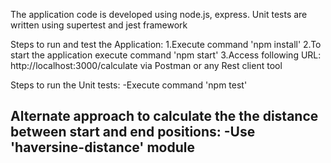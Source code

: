 The application code is developed using node.js, express. Unit tests are written using supertest and jest framework

Steps to run and test the Application:
1.Execute command 'npm install'
2.To start the application execute command 'npm start'
3.Access following URL: http://localhost:3000/calculate via Postman or any Rest client tool

Steps to run the Unit tests:
-Execute command 'npm test'

Alternate approach to calculate the the distance between start and end positions:
-Use 'haversine-distance' module
-